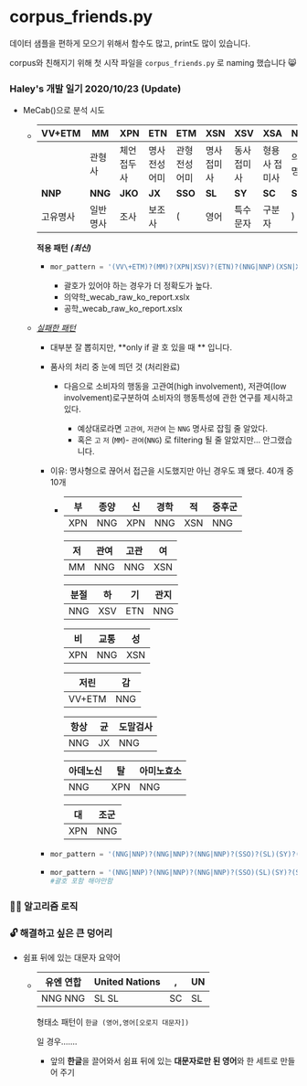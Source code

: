 # corpus_friends.py

데이터 샘플을 편하게 모으기 위해서 함수도 많고, print도 많이 있습니다.

corpus와 친해지기 위해 첫 시작 파일을 `corpus_friends.py` 로 naming 했습니다 😸 



### Haley's 개발 일기 2020/10/23 (Update)

* MeCab()으로 분석 시도

  * | VV+ETM   | MM       | XPN         | ETN           | ETM           | XSN          | XSV          | XSA            | NNB      |
    | -------- | -------- | ----------- | ------------- | ------------- | ------------ | ------------ | -------------- | -------- |
    |          | 관형사   | 체언 접두사 | 명사 전성어미 | 관형 전성어미 | 명사  접미사 | 동사  접미사 | 형용사  접미사 | 의존명사 |
    | **NNP**  | **NNG**  | **JKO**     | **JX**        | **SSO**       | **SL**       | **SY**       | **SC**         | **SSC**  |
    | 고유명사 | 일반명사 | 조사        | 보조사        | (             | 영어         | 특수문자     | 구분자         | )        |

    **적용 패턴** ***(최신)***

    * ```python
      mor_pattern = '(VV\+ETM)?(MM)?(XPN|XSV)?(ETN)?(NNG|NNP)(XSN|XSV|XSA)?(XPN|XSV)?(ETN)?(JX)?(NNG|NNP)?(XSN|XSV|XSA)?(XPN|XSV)?(ETN)?(NNG|NNP)?(XSN|XSV|XSA)?(JKO)?(SSO)?(SL)(SY)?(SC)?(SL)?(SY)?(SL)?(SY)?(SL)?(SL)?(SL)?(SC)?(SY)?(SL)?(SL)?(SC)?(SL)?'# open 괄호의 유무는 있어도 되고 없어도 되고
      ```

      * 괄호가 있어야 하는 경우가 더 정확도가 높다.
      * 의약학_wecab_raw_ko_report.xslx
      * 공학_wecab_raw_ko_report.xslx

    

    

  * *<u>실패한 패턴</u>*

    * 대부분 잘 뽑히지만, **only if  괄 호 있을 때 ** 입니다.
    * 품사의 처리 중 눈에 띄던 것  (처리완료)

      * 다음으로  소비자의  행동을  고관여(high  involvement),  저관여(low  involvement)로구분하여  소비자의  행동특성에  관한  연구를  제시하고  있다.

        * 예상대로라면 `고관여`, `저관여` 는 `NNG` 명사로 잡힐 줄 알았다.
        * 혹은 `고` `저` (`MM`)- `관여`(`NNG`) 로 filtering 될 줄 알았지만... 안그랬습니다.

    

    * 이유: 명사형으로 끊어서 접근을 시도했지만 아닌 경우도 꽤 됐다. 40개 중 10개

      * | 부   | 종양 | 신   | 경학 | 적   | 증후군 |
        | ---- | ---- | ---- | ---- | ---- | ------ |
        | XPN  | NNG  | XPN  | NNG  | XSN  | NNG    |

        | 저   | 관여 | 고관 | 여   |
        | ---- | ---- | ---- | ---- |
        | MM   | NNG  | NNG  | XSN  |

        | 분절 | 하   | 기   | 관지 |
        | ---- | ---- | ---- | ---- |
        | NNG  | XSV  | ETN  | NNG  |

        | 비   | 교통 | 성   |
        | ---- | ---- | ---- |
        | XPN  | NNG  | XSN  |

        | 저린   | 감   |
        | ------ | ---- |
        | VV+ETM | NNG  |

        | 항상 | 균   | 도말검사 |
        | ---- | ---- | -------- |
        | NNG  | JX   | NNG      |

        | 아데노신 | 탈   | 아미노효소 |
        | -------- | ---- | ---------- |
        | NNG      | XPN  | NNG        |

        | 대   | 조군 |
        | ---- | ---- |
        | XPN  | NNG  |

    * ```python
      mor_pattern = '(NNG|NNP)?(NNG|NNP)?(NNG|NNP)?(SSO)?(SL)(SY)?(SL)?(SY)?(SL)?(SY)?(SL)?(SSC)?'
      ```

    * ```python
      mor_pattern = '(NNG|NNP)?(NNG|NNP)?(NNG|NNP)?(SSO)(SL)(SY)?(SL)?(SY)?(SL)?(SY)?(SL)?(SSC)' 
      #괄호 포함 해야만함
      ```

    


### :woman_student: 알고리즘 로직



### 🔓 해결하고 싶은 큰 덩어리

* 쉼표 뒤에 있는 대문자 요약어 

  * | 유엔 연합 | United Nations | ,    | UN   |
    | --------- | -------------- | ---- | ---- |
    | NNG NNG   | SL SL          | SC   | SL   |

    형태소 패턴이 `한글 (영어,영어[오로지 대문자])`

    일 경우.......

    * 앞의 **한글**을 끌어와서 쉼표 뒤에 있는 **대문자로만 된 영어**와 한 세트로 만들어 주기

  